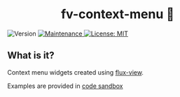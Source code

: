 <h1 align="center">fv-context-menu 👋</h1>

<p>
    <img alt="Version" src="https://img.shields.io/badge/version-0.0.0-blue.svg?cacheSeconds=2592000" />
    <a href="https://github.com/kefranabg/readme-md-generator/graphs/commit-activity" target="_blank">
        <img alt="Maintenance" src="https://img.shields.io/badge/Maintained%3F-yes-green.svg" />
    </a>
    <a href="https://github.com/kefranabg/readme-md-generator/blob/master/LICENSE" target="_blank">
        <img alt="License: MIT" src="https://img.shields.io/badge/License-MIT-yellow.svg" />
    </a>
</p>

> 


## What is it?

Context menu widgets created using <a href="https://github.com/youwol/flux-view">flux-view</a>.

Examples are provided in
 <a href='https://codesandbox.io/s/github/youwol/fv-context-menu/blob/master/src/demos/showcase?file=/index.html'>code sandbox</a>